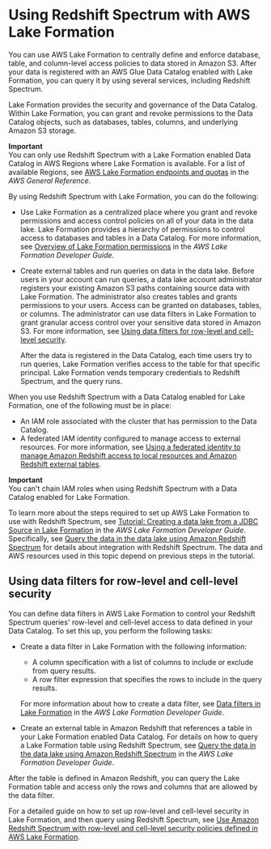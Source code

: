 # Using Redshift Spectrum with AWS Lake Formation<a name="spectrum-lake-formation"></a>

You can use AWS Lake Formation to centrally define and enforce database, table, and column\-level access policies to data stored in Amazon S3\. After your data is registered with an AWS Glue Data Catalog enabled with Lake Formation, you can query it by using several services, including Redshift Spectrum\. 

Lake Formation provides the security and governance of the Data Catalog\. Within Lake Formation, you can grant and revoke permissions to the Data Catalog objects, such as databases, tables, columns, and underlying Amazon S3 storage\.

**Important**  
You can only use Redshift Spectrum with a Lake Formation enabled Data Catalog in AWS Regions where Lake Formation is available\. For a list of available Regions, see [AWS Lake Formation endpoints and quotas](https://docs.aws.amazon.com/general/latest/gr/lake-formation.html) in the *AWS General Reference*\.

By using Redshift Spectrum with Lake Formation, you can do the following:
+ Use Lake Formation as a centralized place where you grant and revoke permissions and access control policies on all of your data in the data lake\. Lake Formation provides a hierarchy of permissions to control access to databases and tables in a Data Catalog\. For more information, see [Overview of Lake Formation permissions](https://docs.aws.amazon.com/lake-formation/latest/dg/lake-formation-permissions.html) in the *AWS Lake Formation Developer Guide*\.
+ Create external tables and run queries on data in the data lake\. Before users in your account can run queries, a data lake account administrator registers your existing Amazon S3 paths containing source data with Lake Formation\. The administrator also creates tables and grants permissions to your users\. Access can be granted on databases, tables, or columns\.  The administrator can use data filters in Lake Formation to grant granular access control over your sensitive data stored in Amazon S3\. For more information, see [Using data filters for row\-level and cell\-level security](#spectrum-lake-formation-data-filters)\.

  After the data is registered in the Data Catalog, each time users try to run queries, Lake Formation verifies access to the table for that specific principal\. Lake Formation vends temporary credentials to Redshift Spectrum, and the query runs\.  

When you use Redshift Spectrum with a Data Catalog enabled for Lake Formation, one of the following must be in place:
+ An IAM role associated with the cluster that has permission to the Data Catalog\.
+ A federated IAM identity configured to manage access to external resources\. For more information, see [Using a federated identity to manage Amazon Redshift access to local resources and Amazon Redshift external tables](https://docs.aws.amazon.com/redshift/latest/mgmt/authorization-fas-spectrum.html)\.

**Important**  
You can't chain IAM roles when using Redshift Spectrum with a Data Catalog enabled for Lake Formation\.

To learn more about the steps required to set up AWS Lake Formation to use with Redshift Spectrum, see [Tutorial: Creating a data lake from a JDBC Source in Lake Formation](https://docs.aws.amazon.com/lake-formation/latest/dg/getting-started-tutorial.html) in the *AWS Lake Formation Developer Guide*\. Specifically, see [Query the data in the data lake using Amazon Redshift Spectrum](https://docs.aws.amazon.com/lake-formation/latest/dg/tut-query-redshift.html) for details about integration with Redshift Spectrum\. The data and AWS resources used in this topic depend on previous steps in the tutorial\.

## Using data filters for row\-level and cell\-level security<a name="spectrum-lake-formation-data-filters"></a>

You can define data filters in AWS Lake Formation to control your Redshift Spectrum queries' row\-level and cell\-level access to data defined in your Data Catalog\. To set this up, you perform the following tasks:
+ Create a data filter in Lake Formation with the following information:
  + A column specification with a list of columns to include or exclude from query results\.
  + A row filter expression that specifies the rows to include in the query results\.

  For more information about how to create a data filter, see [Data filters in Lake Formation](https://docs.aws.amazon.com/lake-formation/latest/dg/data-filters-about.html) in the *AWS Lake Formation Developer Guide*\.
+ Create an external table in Amazon Redshift that references a table in your Lake Formation enabled Data Catalog\. For details on how to query a Lake Formation table using Redshift Spectrum, see [Query the data in the data lake using Amazon Redshift Spectrum](https://docs.aws.amazon.com/lake-formation/latest/dg/tut-query-redshift.html) in the *AWS Lake Formation Developer Guide*\.

After the table is defined in Amazon Redshift, you can query the Lake Formation table and access only the rows and columns that are allowed by the data filter\.

For a detailed guide on how to set up row\-level and cell\-level security in Lake Formation, and then query using Redshift Spectrum, see [Use Amazon Redshift Spectrum with row\-level and cell\-level security policies defined in AWS Lake Formation](http://aws.amazon.com/blogs/big-data/use-amazon-redshift-spectrum-with-row-level-and-cell-level-security-policies-defined-in-aws-lake-formation/)\.